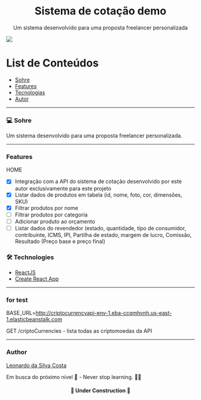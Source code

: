 <h1 align="center">Sistema de cotação demo</h1>
<p align="center">Um sistema desenvolvido para uma proposta freelancer personalizada</p>
<img src="https://img.shields.io/static/v1?label=React&message=Work&color=5EC0DB&style=for-the-badge&logo=React">

List de Conteúdos
=================
<!--ts-->
   * [Sohre](#Sobre)
   * [Features](#features)
   * [Tecnologias](#tecnologias)
   * [Autor](#autor)
<!--te-->

---

### 💻 Sohre

Um sistema desenvolvido para uma proposta freelancer personalizada.

---
### Features

HOME
- [x] Integração com a API do sistema de cotação desenvolvido por este autor exclusivamente para este projeto
- [x] Listar dados de produtos em tabela (id, nome, foto, cor, dimensões, SKU)
- [x] Filtrar produtos por nome
- [ ] Filtrar produtos por categoria
- [ ] Adicionar produto ao orçamento
- [ ] Listar dados do revendedor (estado, quantidade, tipo de consumidor, contribuinte, ICMS, IPI, Partilha de estado, margem de lucro, Comissão, Resultado (Preço base e preço final)

### 🛠 Technologies

- [ReactJS](https://pt-br.reactjs.org/)
- [Create React App](https://create-react-app.dev/)

---

### for test

BASE_URL=http://criptocurrencyapi-env-1.eba-ccqmhvnh.us-east-1.elasticbeanstalk.com

GET /criptoCurrencies - lista todas as criptomoedas da API

---

### Author
[Leonardo da Silva Costa](https://www.linkedin.com/in/leonardo-da-silva-costa/)

Em busca do próximo nível 🚀 - Never stop learning. 🧑‍🎓

<h4 align="center"> 
	 👷 Under Construction  🚧
</h4>
